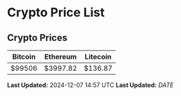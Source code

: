 # Crypto Price List

## Crypto Prices
| Bitcoin | Ethereum | Litecoin |
| ------- | -------- | -------- |
| $99506 | $3997.82 | $136.87 |
**Last Updated:** 2024-12-07 14:57 UTC
**Last Updated:** $DATE$
